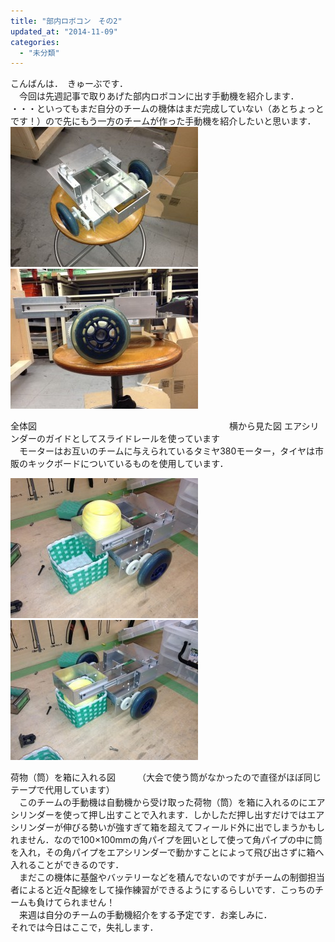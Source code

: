 ```yaml
---
title: "部内ロボコン　その2"
updated_at: "2014-11-09"
categories: 
  - "未分類"
---
```


こんばんは．　きゅーぶです．  
　今回は先週記事で取りあげた部内ロボコンに出す手動機を紹介します． ・・・といってもまだ自分のチームの機体はまだ完成していない（あとちょっとです！）ので先にもう一方のチームが作った手動機を紹介したいと思います．  
[![写真 1 (1)](images/d0720b4499a0042e742a46e40e656d95-300x224.jpg)](http://www.fortefibre.net/blog/wp-content/uploads/2014/11/d0720b4499a0042e742a46e40e656d95.jpg) [![写真 2](images/d97c50263c64191b4a87e849b78211fe-300x224.jpg)](http://www.fortefibre.net/blog/wp-content/uploads/2014/11/d97c50263c64191b4a87e849b78211fe.jpg)

全体図　　　　　　　　　　　　　　　　　　　　　　横から見た図 エアシリンダーのガイドとしてスライドレールを使っています  
　モーターはお互いのチームに与えられているタミヤ380モーター，タイヤは市販のキックボードについているものを使用しています．

  
[![写真 1 (2)](images/bf60b31628032e7cc3b248791d8ed7a9-300x224.jpg)![写真 2 (1)](images/8a9bc7ba60b5716ec5e50eeebd8e05b7-300x224.jpg)](http://www.fortefibre.net/blog/wp-content/uploads/2014/11/8a9bc7ba60b5716ec5e50eeebd8e05b7.jpg)

荷物（筒）を箱に入れる図　　　（大会で使う筒がなかったので直径がほぼ同じテープで代用しています）  
　このチームの手動機は自動機から受け取った荷物（筒）を箱に入れるのにエアシリンダーを使って押し出すことで入れます．しかしただ押し出すだけではエアシリンダーが伸びる勢いが強すぎて箱を超えてフィールド外に出でしまうかもしれません．なので100×100mmの角パイプを囲いとして使って角パイプの中に筒を入れ，その角パイプをエアシリンダーで動かすことによって飛び出さずに箱へ入れることができるのです．  
　まだこの機体に基盤やバッテリーなどを積んでないのですがチームの制御担当者によると近々配線をして操作練習ができるようにするらしいです．こっちのチームも負けてられません！  
　来週は自分のチームの手動機紹介をする予定です．お楽しみに．  
それでは今日はここで，失礼します．
